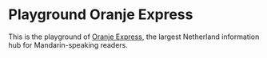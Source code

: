 # Playground Oranje Express

This is the playground of [Oranje Express](https://www.oranjeexpress.com/about-oranjes-express/), the largest Netherland information hub for Mandarin-speaking readers.
